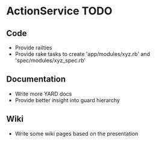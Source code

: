 # ActionService TODO

## Code

* Provide railties
* Provide rake tasks to create 'app/modules/xyz.rb' and
  'spec/modules/xyz_spec.rb'

## Documentation

* Write more YARD docs
* Provide better insight into guard hierarchy

## Wiki

* Write some wiki pages based on the presentation
